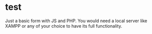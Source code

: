 # test
Just a basic form with JS and PHP.
You would need a local server like XAMPP or any of your choice to have its full functionality. 
